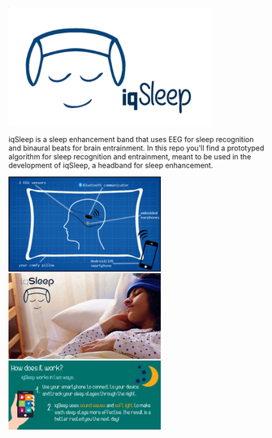 <img src="media/logo4.png" alt="iqSleep"  style="width: 400px; align=center"/>

iqSleep is a sleep enhancement band that uses EEG for sleep recognition and binaural beats for brain entrainment.
In this repo you'll find a prototyped algorithm for sleep recognition and entrainment, meant to be used in the development of iqSleep, a headband for sleep enhancement. 

<img src="media/blueprint.png" style="width: 300px; align=center"/>
<img src="media/iqsleep-34.jpg" style="width: 300px; align=center"/>
<img src="media/howitworks.png" style="width: 300px; align=center"/>